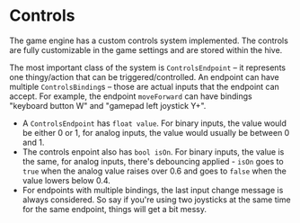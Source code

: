 # Controls

The game engine has a custom controls system implemented. The controls are fully customizable in the game settings and are stored within the hive.

The most important class of the system is `ControlsEndpoint` – it represents one thingy/action that can be triggered/controlled. An endpoint can have multiple `ControlsBinding`s – those are actual inputs that the endpoint can accept. For example, the endpoint `moveForward` can have bindings "keyboard button W" and "gamepad left joystick Y+".

* A `ControlsEndpoint` has `float value`. For binary inputs, the value would be either 0 or 1, for analog inputs, the value would usually be between 0 and 1.
* The controls enpoint also has `bool isOn`. For binary inputs, the value is the same, for analog inputs, there's debouncing applied - `isOn` goes to `true` when the analog value raises over 0.6 and goes to `false` when the value lowers below 0.4.
* For endpoints with multiple bindings, the last input change message is always considered. So say if you're using two joysticks at the same time for the same endpoint, things will get a bit messy.